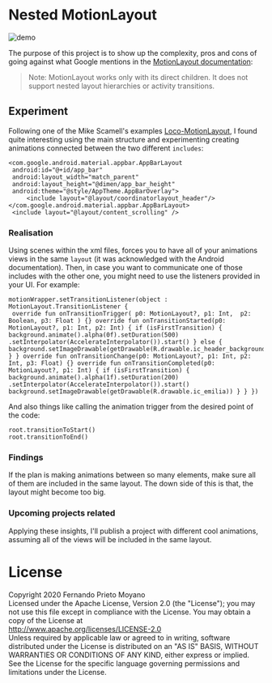 
# Nested MotionLayout  
  
![demo](art/Demo-Nested-MotionLayout.gif)  
  
The purpose of this project is to show up the complexity, pros and cons of going against what Google mentions in the [MotionLayout documentation][motionLayout]:  
>Note: MotionLayout works only with its direct children. It does not support nested layout hierarchies or activity transitions.  
  
[motionLayout]: https://developer.android.com/training/constraint-layout/motionlayout  
  
## Experiment  
  
Following one of the Mike Scamell's examples [Loco-MotionLayout][locoMotionLayout], I found quite interesting using the main structure and experimenting creating animations connected between the two different `includes`:  
  
[locoMotionLayout]:https://github.com/mikescamell/Loco-MotionLayout  
```  
<com.google.android.material.appbar.AppBarLayout  
 android:id="@+id/app_bar" 
 android:layout_width="match_parent" 
 android:layout_height="@dimen/app_bar_height"
 android:theme="@style/AppTheme.AppBarOverlay">  
	 <include layout="@layout/coordinatorlayout_header"/>
</com.google.android.material.appbar.AppBarLayout>  
 <include layout="@layout/content_scrolling" />
 ```  
  
### Realisation  
  
Using scenes within the xml files, forces you to have all of your animations views in the same `layout` (it was acknowledged with the Android documentation). Then, in case you want to communicate one of those includes with the other one, you might need to use the listeners provided in your UI. For example:  
```  
motionWrapper.setTransitionListener(object : MotionLayout.TransitionListener {  
 override fun onTransitionTrigger( p0: MotionLayout?, p1: Int,  p2: Boolean, p3: Float ) {} override fun onTransitionStarted(p0: MotionLayout?, p1: Int, p2: Int) { if (isFirstTransition) { background.animate().alpha(0f).setDuration(500) .setInterpolator(AccelerateInterpolator()).start() } else { background.setImageDrawable(getDrawable(R.drawable.ic_header_background)) } } override fun onTransitionChange(p0: MotionLayout?, p1: Int, p2: Int, p3: Float) {} override fun onTransitionCompleted(p0: MotionLayout?, p1: Int) { if (isFirstTransition) { background.animate().alpha(1f).setDuration(200) .setInterpolator(AccelerateInterpolator()).start() background.setImageDrawable(getDrawable(R.drawable.ic_emilia)) } } })
```
And also things like calling the animation trigger from the desired point of the code:  

```  
root.transitionToStart()  
root.transitionToEnd()  
```  
  
### Findings  
  
If the plan is making animations between so many elements, make sure all of them are included in the same layout. The down side of this is that, the layout might become too big.  
  
### Upcoming projects related   
Applying these insights, I'll publish a project with different cool animations, assuming all of the views will be included in the same layout.   
  
#  License  
  
 Copyright 2020 Fernando Prieto Moyano  
 Licensed under the Apache License, Version 2.0 (the "License"); you may not use this file except in compliance with the License. You may obtain a copy of the License at  
 http://www.apache.org/licenses/LICENSE-2.0  
 Unless required by applicable law or agreed to in writing, software distributed under the License is distributed on an "AS IS" BASIS, WITHOUT WARRANTIES OR CONDITIONS OF ANY KIND, either express or implied. See the License for the specific language governing permissions and limitations under the License.
